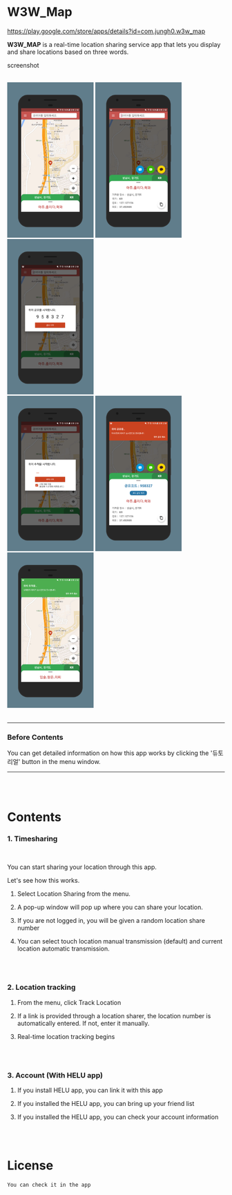 # W3W_Map

https://play.google.com/store/apps/details?id=com.jungh0.w3w_map

**W3W_MAP** is a real-time location sharing service app that lets you display and share locations based on three words. 

screenshot

<br>
<img src='https://github.com/iveinvalue/W3W_Map/blob/master/resource/screenshot/1.png' width='200px'/>
<img src='https://github.com/iveinvalue/W3W_Map/blob/master/resource/screenshot/2.png' width='200px'/>
<img src='https://github.com/iveinvalue/W3W_Map/blob/master/resource/screenshot/3.png' width='200px'/>
<br>
<img src='https://github.com/iveinvalue/W3W_Map/blob/master/resource/screenshot/4.png' width='200px'/>
<img src='https://github.com/iveinvalue/W3W_Map/blob/master/resource/screenshot/5.png' width='200px'/>
<img src='https://github.com/iveinvalue/W3W_Map/blob/master/resource/screenshot/6.png' width='200px'/>

<br>
<br>

- - - 

<h3>Before Contents</h3>
<p>
You can get detailed information on how this app works by clicking the '듀토리얼' button in the menu window.
</p>

- - - 

<br>
<br>

<h1> Contents </h1>


  
<h3>1. Timesharing </h3>
<br>
<p> You can start sharing your location through this app.
<p>Let's see how this works. </p>
  
1. Select Location Sharing from the menu.   
  
2. A pop-up window will pop up where you can share your location.

3. If you are not logged in, you will be given a random location share number
  
4. You can select touch location manual transmission (default) and current location automatic transmission.

<br>
<br>

<h3>2. Location tracking </h3>

1. From the menu, click Track Location

2. If a link is provided through a location sharer, the location number is automatically entered. If not, enter it manually.

3. Real-time location tracking begins

<br>
<br>

<h3>3. Account (With HELU app) </h3>

1. If you install HELU app, you can link it with this app

2. If you installed the HELU app, you can bring up your friend list

3. If you installed the HELU app, you can check your account information

<br>
<br>


<h1>License</h1>
<pre><code>You can check it in the app</code></pre>
